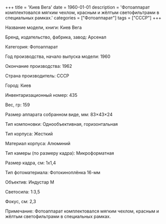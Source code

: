 +++
title = 'Киев Вега'
date = 1960-01-01
description = 'Фотоаппарат комплектовался мягким чехлом, красным и жёлтым светофильтрами в специальных рамках.'
categories = ["Фотоаппарат"]
tags = ["СССР"]
+++

Название модели, книги: Киев Вега

Бренд, издательство, фабрика, завод: Арсенал

Категория: Фотоаппарат

Год производства, начало выпуска модели: 1960

Окончание производства: 1962

Страна производитель: СССР

Город: Киев

Инвентаризационный номер: 435

Вес, гр: 159

Размер аппарата  собранном виде, мм: 83×43×24

Тип компоновки: Однообъективная, горизонтальная

Тип корпуса: Жесткий

Материал корпуса: Алюминий

Тип камеры (по размеру кадра): Микроформатная

Размер кадра, см: 1х1,4

Тип фотоматериала: Фотокиноплёнка 16-мм

Объектив: Индустар М

Светосила: 1:3,5

Фокус, см: 2,3

Примечание: Фотоаппарат комплектовался мягким чехлом, красным и жёлтым светофильтрами в специальных рамках.

